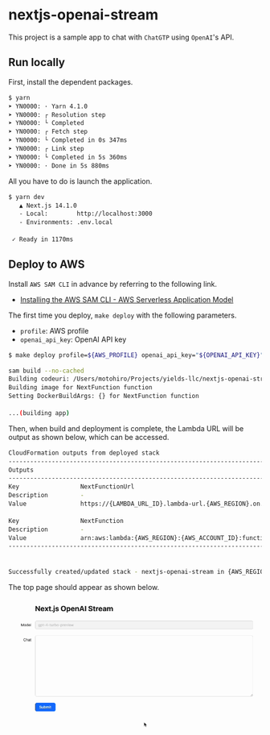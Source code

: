 # nextjs-openai-stream
This project is a sample app to chat with `ChatGTP` using `OpenAI`'s API.

## Run locally
First, install the dependent packages.

```bash
$ yarn
➤ YN0000: · Yarn 4.1.0
➤ YN0000: ┌ Resolution step
➤ YN0000: └ Completed
➤ YN0000: ┌ Fetch step
➤ YN0000: └ Completed in 0s 347ms
➤ YN0000: ┌ Link step
➤ YN0000: └ Completed in 5s 360ms
➤ YN0000: · Done in 5s 880ms
```

All you have to do is launch the application.

```bash
$ yarn dev
   ▲ Next.js 14.1.0
   - Local:        http://localhost:3000
   - Environments: .env.local

 ✓ Ready in 1170ms
```

## Deploy to AWS
Install `AWS SAM CLI` in advance by referring to the following link.

- [Installing the AWS SAM CLI - AWS Serverless Application Model](https://docs.aws.amazon.com/serverless-application-model/latest/developerguide/install-sam-cli.html)

The first time you deploy, `make deploy` with the following parameters.

- `profile`: AWS profile
- `openai_api_key`: OpenAI API key

```bash
$ make deploy profile=${AWS_PROFILE} openai_api_key="${OPENAI_API_KEY}"
```

```bash
sam build --no-cached
Building codeuri: /Users/motohiro/Projects/yields-llc/nextjs-openai-stream runtime: None metadata: {'DockerTag': 'v1', 'DockerContext': '/Users/motohiro/Projects/yields-llc/nextjs-openai-stream', 'Dockerfile': 'Dockerfile'} architecture: x86_64 functions: NextFunction
Building image for NextFunction function
Setting DockerBuildArgs: {} for NextFunction function

...(building app)
```

Then, when build and deployment is complete, the Lambda URL will be output as shown below, which can be accessed.

```bash
CloudFormation outputs from deployed stack
------------------------------------------------------------------------------------------------------------------------------------------------------------------------------------------------------------------------------------------------
Outputs                                                                                                                                                                                                                                        
------------------------------------------------------------------------------------------------------------------------------------------------------------------------------------------------------------------------------------------------
Key                 NextFunctionUrl                                                                                                                                                                                                            
Description         -                                                                                                                                                                                                                          
Value               https://{LAMBDA_URL_ID}.lambda-url.{AWS_REGION}.on.aws/                                                                                                                                                 

Key                 NextFunction                                                                                                                                                                                                               
Description         -                                                                                                                                                                                                                          
Value               arn:aws:lambda:{AWS_REGION}:{AWS_ACCOUNT_ID}:function:nextjs-openai-stream-NextFunction-{FUNCTION_ID}                                                                                                                            
------------------------------------------------------------------------------------------------------------------------------------------------------------------------------------------------------------------------------------------------


Successfully created/updated stack - nextjs-openai-stream in {AWS_REGION}
```

The top page should appear as shown below.

![Next.js](./docs/demo.gif)
